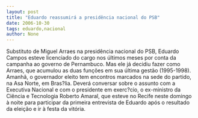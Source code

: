 ```yaml
---
layout: post
title: "Eduardo reassumirá a presidência nacional do PSB"
date: 2006-10-30
tags: eduardo,nacional
author: None
---
```

Substituto de Miguel Arraes na presidência nacional do PSB, Eduardo Campos esteve licenciado do cargo nos últimos meses por conta da campanha ao governo de Pernambuco.
Mas ele já decidiu fazer como Arraes, que acumulou as duas funções em sua última gestão (1995-1998). Amanhã, o governador eleito tem encontros marcados na sede do partido, na Asa Norte, em Bras?lia.
Deverá conversar sobre o assunto com a Executiva Nacional e com o presidente em exerc?cio, o ex-ministro da Ciência e Tecnologia Roberto Amaral, que esteve no Recife neste domingo à noite para participar da primeira entrevista de Eduardo após o resultado da eleição e ir à festa da vitória. 